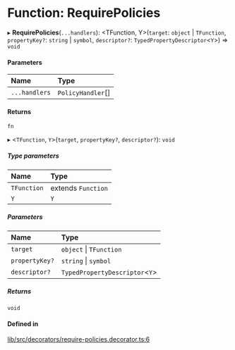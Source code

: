# Function: RequirePolicies

▸ **RequirePolicies**(`...handlers`): \<TFunction, Y\>(`target`: `object` \| `TFunction`, `propertyKey?`: `string` \| `symbol`, `descriptor?`: `TypedPropertyDescriptor`\<`Y`\>) => `void`

#### Parameters

| Name | Type |
| :------ | :------ |
| `...handlers` | `PolicyHandler`[] |

#### Returns

`fn`

▸ \<`TFunction`, `Y`\>(`target`, `propertyKey?`, `descriptor?`): `void`

##### Type parameters

| Name | Type |
| :------ | :------ |
| `TFunction` | extends `Function` |
| `Y` | `Y` |

##### Parameters

| Name | Type |
| :------ | :------ |
| `target` | `object` \| `TFunction` |
| `propertyKey?` | `string` \| `symbol` |
| `descriptor?` | `TypedPropertyDescriptor`\<`Y`\> |

##### Returns

`void`

#### Defined in

[lib/src/decorators/require-policies.decorator.ts:6](https://github.com/joonashak/nestjs-clone-bay/blob/1a4ecf31d03284a98989ab940da71aae76589b7b/lib/src/decorators/require-policies.decorator.ts#L6)

